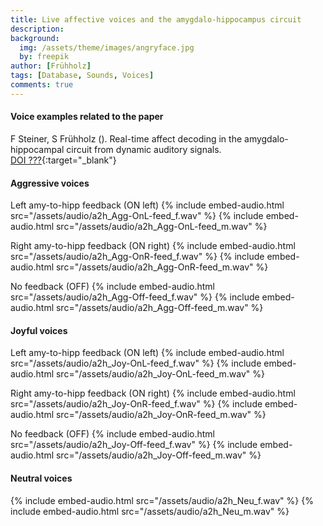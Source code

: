 ```yaml
---
title: Live affective voices and the amygdalo-hippocampus circuit
description:
background:
  img: /assets/theme/images/angryface.jpg
  by: freepik
author: [Frühholz]
tags: [Database, Sounds, Voices]
comments: true
---
```


#### Voice examples related to the paper
F Steiner, S Frühholz (). Real-time affect decoding in the amygdalo-hippocampal
circuit from dynamic auditory signals.
<br />
[DOI ???](){:target="_blank"}
<br />

#### Aggressive voices
Left amy-to-hipp feedback (ON left)
{% include embed-audio.html src="/assets/audio/a2h_Agg-OnL-feed_f.wav" %}
{% include embed-audio.html src="/assets/audio/a2h_Agg-OnL-feed_m.wav" %}
<br />

Right amy-to-hipp feedback (ON right)
{% include embed-audio.html src="/assets/audio/a2h_Agg-OnR-feed_f.wav" %}
{% include embed-audio.html src="/assets/audio/a2h_Agg-OnR-feed_m.wav" %}
<br />

No feedback (OFF)
{% include embed-audio.html src="/assets/audio/a2h_Agg-Off-feed_f.wav" %}
{% include embed-audio.html src="/assets/audio/a2h_Agg-Off-feed_m.wav" %}
<br />

#### Joyful voices
Left amy-to-hipp feedback (ON left)
{% include embed-audio.html src="/assets/audio/a2h_Joy-OnL-feed_f.wav" %}
{% include embed-audio.html src="/assets/audio/a2h_Joy-OnL-feed_m.wav" %}
<br />

Right amy-to-hipp feedback (ON right)
{% include embed-audio.html src="/assets/audio/a2h_Joy-OnR-feed_f.wav" %}
{% include embed-audio.html src="/assets/audio/a2h_Joy-OnR-feed_m.wav" %}
<br />

No feedback (OFF)
{% include embed-audio.html src="/assets/audio/a2h_Joy-Off-feed_f.wav" %}
{% include embed-audio.html src="/assets/audio/a2h_Joy-Off-feed_m.wav" %}
<br />

#### Neutral voices
{% include embed-audio.html src="/assets/audio/a2h_Neu_f.wav" %}
{% include embed-audio.html src="/assets/audio/a2h_Neu_m.wav" %}
<br />
